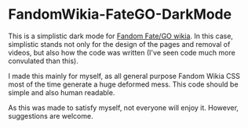 # FandomWikia-FateGO-DarkMode

This is a simplistic dark mode for [Fandom Fate/GO wikia](https://fategrandorder.fandom.com/wiki/Fate/Grand_Order_Wikia). In this case, simplistic stands not only for the design of the pages and removal of videos, but also how the code was written (I've seen code much more convulated than this).

I made this mainly for myself, as all general purpose Fandom Wikia CSS most of the time generate a huge deformed mess. This code should be simple and also human readable.

As this was made to satisfy myself, not everyone will enjoy it. However, suggestions are welcome.
